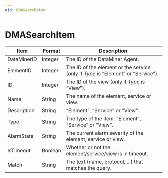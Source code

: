 ```yaml
---
uid: DMASearchItem
---
```


# DMASearchItem

| Item        | Format  | Description                                                                                                 |
|-------------|---------|-------------------------------------------------------------------------------------------------------------|
| DataMinerID | Integer | The ID of the DataMiner Agent.                                                                              |
| ElementID   | Integer | The ID of the element or the service (only if *Type* is “Element” or “Service”). |
| ID          | Integer | The ID of the view (only if *Type* is “View”).                                   |
| Name        | String  | The name of the element, service or view.                                                                   |
| Description | String  | “Element”, “Service” or “View”.                                                                             |
| Type        | String  | The type of the item: “Element”, “Service” or “View”.                                                       |
| AlarmState  | String  | The current alarm severity of the element, service or view.                                                 |
| IsTimeout   | Boolean | Whether or not the element/service/view is in timeout.                                                      |
| Match       | String  | The text (name, protocol, ...) that matches the query.                                                      |
